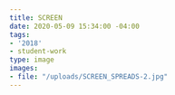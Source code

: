 ```yaml
---
title: SCREEN
date: 2020-05-09 15:34:00 -04:00
tags:
- '2018'
- student-work
type: image
images:
- file: "/uploads/SCREEN_SPREADS-2.jpg"
---
```


